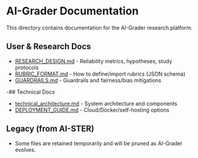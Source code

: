 # AI-Grader Documentation

This directory contains documentation for the AI-Grader research platform.

## User & Research Docs
- [RESEARCH_DESIGN.md](RESEARCH_DESIGN.md) - Reliability metrics, hypotheses, study protocols
- [RUBRIC_FORMAT.md](RUBRIC_FORMAT.md) - How to define/import rubrics (JSON schema)
- [GUARDRAILS.md](GUARDRAILS.md) - Guardrails and fairness/bias mitigations

-## Technical Docs
- [technical_architecture.md](technical_architecture.md) - System architecture and components
- [DEPLOYMENT_GUIDE.md](DEPLOYMENT_GUIDE.md) - Cloud/Docker/self-hosting options

## Legacy (from AI-STER)
- Some files are retained temporarily and will be pruned as AI-Grader evolves.